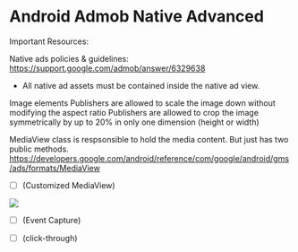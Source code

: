 # Android Admob Native Advanced

Important Resources:

Native ads policies & guidelines: https://support.google.com/admob/answer/6329638
- All native ad assets must be contained inside the native ad view.

Image elements
Publishers are allowed to scale the image down without modifying the aspect ratio
Publishers are allowed to crop the image symmetrically by up to 20% in only one dimension (height or width)


MediaView class is respsonsible to hold the media content. But just has two public methods.
https://developers.google.com/android/reference/com/google/android/gms/ads/formats/MediaView



- [ ] (Customized MediaView)



<img src="https://github.com/sharan10salian/android-admob-native-advanced/blob/main/ic_ad_media_view.png">

- [ ] (Event Capture)


- [ ] (click-through)


